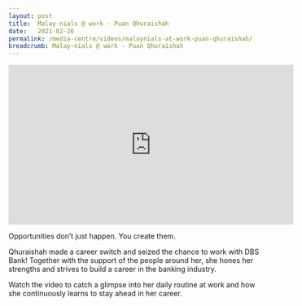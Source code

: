 ```yaml
---
layout: post
title:  Malay-nials @ work - Puan Qhuraishah
date:   2021-02-26
permalink: /media-centre/videos/malaynials-at-work-puan-qhuraishah/
breadcrumb: Malay-nials @ work - Puan Qhuraishah
---
```


<div class="bp-youtube">
<iframe width="560" height="315" src="https://www.youtube.com/embed/cVax3YXPGzs" title="YouTube video player" frameborder="0" allow="accelerometer; autoplay; clipboard-write; encrypted-media; gyroscope; picture-in-picture" allowfullscreen></iframe>
</div>

Opportunities don’t just happen. You create them.

Qhuraishah made a career switch and seized the chance to work with DBS Bank! Together with the support of the people around her, she hones her strengths and strives to build a career in the banking industry. 

Watch the video to catch a glimpse into her daily routine at work and how she continuously learns to stay ahead in her career.
